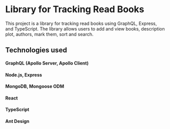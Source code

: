 # Library for Tracking Read Books

This project is a library for tracking read books using GraphQL, Express, and TypeScript. The library allows users to add and view books, description plot, authors, mark them, sort and search.

## Technologies used

#### GraphQL (Apollo Server, Apollo Client) 
#### Node.js, Express
#### MongoDB, Mongoose ODM
#### React
#### TypeScript
#### Ant Design
